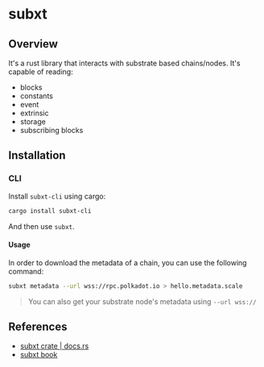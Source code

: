 # subxt

## Overview

It's a rust library that interacts with substrate based chains/nodes. It's capable of reading:

- blocks
- constants
- event
- extrinsic
- storage
- subscribing blocks

## Installation

### CLI

Install `subxt-cli` using cargo:

```sh
cargo install subxt-cli
```
And then use `subxt`.

#### Usage

In order to download the metadata of a chain, you can use the following command:

```sh
subxt metadata --url wss://rpc.polkadot.io > hello.metadata.scale
```

> You can also get your substrate node's metadata using `--url wss://`

## References

- [subxt crate | docs.rs](https://docs.rs/subxt/latest/subxt/)
- [subxt book](https://docs.rs/subxt/latest/subxt/book/index.html)
